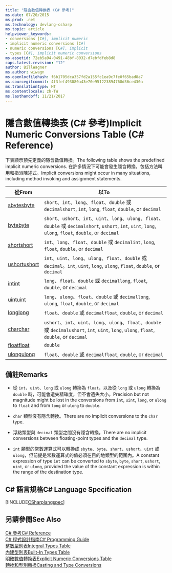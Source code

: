 ```yaml
---
title: "隱含數值轉換表 (C# 參考)"
ms.date: 07/20/2015
ms.prod: .net
ms.technology: devlang-csharp
ms.topic: article
helpviewer_keywords:
- conversions [C#], implicit numeric
- implicit numeric conversions [C#]
- numeric conversions [C#], implicit
- types [C#], implicit numeric conversions
ms.assetid: 72eb5a94-0491-48bf-8032-d7ebfdfeb8d8
caps.latest.revision: "12"
author: BillWagner
ms.author: wiwagn
ms.openlocfilehash: f6b1705dca357fd2a155fc1ea9c7fe0f65bad8a7
ms.sourcegitcommit: 4f3fef493080a43e70e951223894768d36ce430a
ms.translationtype: HT
ms.contentlocale: zh-TW
ms.lasthandoff: 11/21/2017
---
```

# <a name="implicit-numeric-conversions-table-c-reference"></a><span data-ttu-id="02341-102">隱含數值轉換表 (C# 參考)</span><span class="sxs-lookup"><span data-stu-id="02341-102">Implicit Numeric Conversions Table (C# Reference)</span></span>
<span data-ttu-id="02341-103">下表顯示預先定義的隱含數值轉換。</span><span class="sxs-lookup"><span data-stu-id="02341-103">The following table shows the predefined implicit numeric conversions.</span></span> <span data-ttu-id="02341-104">在許多情況下可能會發生隱含轉換，包括方法叫用和指派陳述式。</span><span class="sxs-lookup"><span data-stu-id="02341-104">Implicit conversions might occur in many situations, including method invoking and assignment statements.</span></span>  
  
|<span data-ttu-id="02341-105">從</span><span class="sxs-lookup"><span data-stu-id="02341-105">From</span></span>|<span data-ttu-id="02341-106">以</span><span class="sxs-lookup"><span data-stu-id="02341-106">To</span></span>|  
|----------|--------|  
|[<span data-ttu-id="02341-107">sbyte</span><span class="sxs-lookup"><span data-stu-id="02341-107">sbyte</span></span>](../../../csharp/language-reference/keywords/sbyte.md)|<span data-ttu-id="02341-108">`short`、`int`、`long`、`float`、`double` 或 `decimal`</span><span class="sxs-lookup"><span data-stu-id="02341-108">`short`, `int`, `long`, `float`, `double`, or `decimal`</span></span>|  
|[<span data-ttu-id="02341-109">byte</span><span class="sxs-lookup"><span data-stu-id="02341-109">byte</span></span>](../../../csharp/language-reference/keywords/byte.md)|<span data-ttu-id="02341-110">`short`、`ushort`、`int`、`uint`、`long`、`ulong`、`float`、`double` 或 `decimal`</span><span class="sxs-lookup"><span data-stu-id="02341-110">`short`, `ushort`, `int`, `uint`, `long`, `ulong`, `float`, `double`, or `decimal`</span></span>|  
|[<span data-ttu-id="02341-111">short</span><span class="sxs-lookup"><span data-stu-id="02341-111">short</span></span>](../../../csharp/language-reference/keywords/short.md)|<span data-ttu-id="02341-112">`int`、`long`、`float`、`double` 或 `decimal`</span><span class="sxs-lookup"><span data-stu-id="02341-112">`int`, `long`, `float`, `double`, or `decimal`</span></span>|  
|[<span data-ttu-id="02341-113">ushort</span><span class="sxs-lookup"><span data-stu-id="02341-113">ushort</span></span>](../../../csharp/language-reference/keywords/ushort.md)|<span data-ttu-id="02341-114">`int`、`uint`、`long`、`ulong`、`float`、`double` 或 `decimal`。</span><span class="sxs-lookup"><span data-stu-id="02341-114">`int`, `uint`, `long`, `ulong`, `float`, `double`, or `decimal`</span></span>|  
|[<span data-ttu-id="02341-115">int</span><span class="sxs-lookup"><span data-stu-id="02341-115">int</span></span>](../../../csharp/language-reference/keywords/int.md)|<span data-ttu-id="02341-116">`long`、`float`、`double` 或 `decimal`</span><span class="sxs-lookup"><span data-stu-id="02341-116">`long`, `float`, `double`, or `decimal`</span></span>|  
|[<span data-ttu-id="02341-117">uint</span><span class="sxs-lookup"><span data-stu-id="02341-117">uint</span></span>](../../../csharp/language-reference/keywords/uint.md)|<span data-ttu-id="02341-118">`long`、`ulong`、`float`、`double` 或 `decimal`</span><span class="sxs-lookup"><span data-stu-id="02341-118">`long`, `ulong`, `float`, `double`, or `decimal`</span></span>|  
|[<span data-ttu-id="02341-119">long</span><span class="sxs-lookup"><span data-stu-id="02341-119">long</span></span>](../../../csharp/language-reference/keywords/long.md)|<span data-ttu-id="02341-120">`float`、`double` 或 `decimal`</span><span class="sxs-lookup"><span data-stu-id="02341-120">`float`, `double`, or `decimal`</span></span>|  
|[<span data-ttu-id="02341-121">char</span><span class="sxs-lookup"><span data-stu-id="02341-121">char</span></span>](../../../csharp/language-reference/keywords/char.md)|<span data-ttu-id="02341-122">`ushort`、`int`、`uint`、`long`、`ulong`、`float`、`double` 或 `decimal`</span><span class="sxs-lookup"><span data-stu-id="02341-122">`ushort`, `int`, `uint`, `long`, `ulong`, `float`, `double`, or `decimal`</span></span>|  
|[<span data-ttu-id="02341-123">float</span><span class="sxs-lookup"><span data-stu-id="02341-123">float</span></span>](../../../csharp/language-reference/keywords/float.md)|`double`|  
|[<span data-ttu-id="02341-124">ulong</span><span class="sxs-lookup"><span data-stu-id="02341-124">ulong</span></span>](../../../csharp/language-reference/keywords/ulong.md)|<span data-ttu-id="02341-125">`float`、`double` 或 `decimal`</span><span class="sxs-lookup"><span data-stu-id="02341-125">`float`, `double`, or `decimal`</span></span>|  
  
## <a name="remarks"></a><span data-ttu-id="02341-126">備註</span><span class="sxs-lookup"><span data-stu-id="02341-126">Remarks</span></span>  
  
-   <span data-ttu-id="02341-127">從 `int`、`uint`、`long` 或 `ulong` 轉換為 `float`，以及從 `long` 或 `ulong` 轉換為 `double` 時，可能會遺失精確度，但不會遺失大小。</span><span class="sxs-lookup"><span data-stu-id="02341-127">Precision but not magnitude might be lost in the conversions from `int`, `uint`,  `long`, or `ulong` to `float` and from `long` or `ulong` to `double`.</span></span>  
  
-   <span data-ttu-id="02341-128">`char` 類型沒有隱含轉換。</span><span class="sxs-lookup"><span data-stu-id="02341-128">There are no implicit conversions to the `char` type.</span></span>  
  
-   <span data-ttu-id="02341-129">浮點類型與 `decimal` 類型之間沒有隱含轉換。</span><span class="sxs-lookup"><span data-stu-id="02341-129">There are no implicit conversions between floating-point types and the `decimal` type.</span></span>  
  
-   <span data-ttu-id="02341-130">`int` 類型的常數運算式可以轉換成 `sbyte`、`byte`、`short`、`ushort`、`uint` 或 `ulong`，但前提是常數運算式的值必須在目的地類型的範圍內。</span><span class="sxs-lookup"><span data-stu-id="02341-130">A constant expression of type `int` can be converted to `sbyte`, `byte`, `short`, `ushort`, `uint`, or `ulong`, provided the value of the constant expression is within the range of the destination type.</span></span>  
  
## <a name="c-language-specification"></a><span data-ttu-id="02341-131">C# 語言規格</span><span class="sxs-lookup"><span data-stu-id="02341-131">C# Language Specification</span></span>  
 [!INCLUDE[CSharplangspec](~/includes/csharplangspec-md.md)]  
  
## <a name="see-also"></a><span data-ttu-id="02341-132">另請參閱</span><span class="sxs-lookup"><span data-stu-id="02341-132">See Also</span></span>  
 [<span data-ttu-id="02341-133">C# 參考</span><span class="sxs-lookup"><span data-stu-id="02341-133">C# Reference</span></span>](../../../csharp/language-reference/index.md)  
 [<span data-ttu-id="02341-134">C# 程式設計指南</span><span class="sxs-lookup"><span data-stu-id="02341-134">C# Programming Guide</span></span>](../../../csharp/programming-guide/index.md)  
 [<span data-ttu-id="02341-135">整數型別表</span><span class="sxs-lookup"><span data-stu-id="02341-135">Integral Types Table</span></span>](../../../csharp/language-reference/keywords/integral-types-table.md)  
 [<span data-ttu-id="02341-136">內建型別表</span><span class="sxs-lookup"><span data-stu-id="02341-136">Built-In Types Table</span></span>](../../../csharp/language-reference/keywords/built-in-types-table.md)  
 [<span data-ttu-id="02341-137">明確數值轉換表</span><span class="sxs-lookup"><span data-stu-id="02341-137">Explicit Numeric Conversions Table</span></span>](../../../csharp/language-reference/keywords/explicit-numeric-conversions-table.md)  
 [<span data-ttu-id="02341-138">轉換和型別轉換</span><span class="sxs-lookup"><span data-stu-id="02341-138">Casting and Type Conversions</span></span>](../../../csharp/programming-guide/types/casting-and-type-conversions.md)
